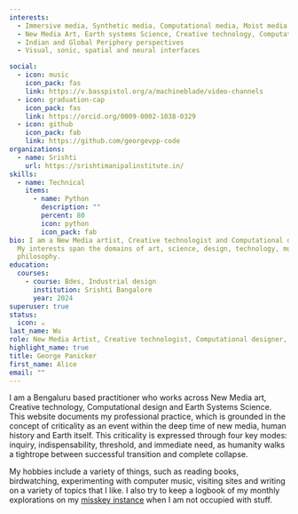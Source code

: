 ```yaml
---
interests:
  - Immersive media, Synthetic media, Computational media, Moist media
  - New Media Art, Earth systems Science, Creative technology, Computational design
  - Indian and Global Periphery perspectives
  - Visual, sonic, spatial and neural interfaces

social:
  - icon: music
    icon_pack: fas
    link: https://v.basspistol.org/a/machineblade/video-channels
  - icon: graduation-cap
    icon_pack: fas
    link: https://orcid.org/0009-0002-1038-0329
  - icon: github
    icon_pack: fab
    link: https://github.com/georgevpp-code
organizations:
  - name: Srishti
    url: https://srishtimanipalinstitute.in/
skills:
  - name: Technical
    items:
      - name: Python
        description: ""
        percent: 80
        icon: python
        icon_pack: fab
bio: I am a New Media artist, Creative technologist and Computational designer.
  My interests span the domains of art, science, design, technology, music and
  philosophy.
education:
  courses:
    - course: Bdes, Industrial design
      institution: Srishti Bangalore
      year: 2024
superuser: true
status:
  icon: ☕️
last_name: Wu
role: New Media Artist, Creative technologist, Computational designer, Earth systems scientist
highlight_name: true
title: George Panicker
first_name: Alice
email: ""
---
```

I am a Bengaluru based practitioner who works across New Media art, Creative technology, Computational design and Earth Systems Science. This website documents my professional practice, which is grounded in the concept of criticality as an event within the deep time of new media, human history and Earth itself. This criticality is expressed through four key modes: inquiry, indispensability, threshold, and immediate need, as humanity walks a tightrope between successful transition and complete collapse.

My hobbies include a variety of things, such as reading books, birdwatching, experimenting with computer music, visiting sites and writing on a variety of topics that I like. I also try to keep a logbook of my monthly explorations on my [misskey instance](https://misskey.art/@georgepanicker/gallery) when I am not occupied with stuff.
